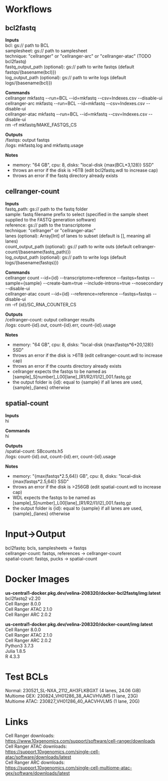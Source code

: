 Workflows
=========

bcl2fastq
---------

**Inputs**  
bcl: gs:// path to BCL  
samplesheet: gs:// path to samplesheet  
technique: "cellranger" or "cellranger-arc" or "cellranger-atac" (TODO bcl2fastq)  
fastq_output_path (optional): gs:// path to write fastqs (default fastqs/{basename(bcl)})  
log_output_path (optional): gs:// path to write logs (default logs/{basename(bcl)})

**Commands**  
cellranger mkfastq --run=BCL --id=mkfastq --csv=Indexes.csv --disable-ui  
cellranger-arc mkfastq --run=BCL --id=mkfastq --csv=Indexes.csv --disable-ui  
cellranger-atac mkfastq --run=BCL --id=mkfastq --csv=Indexes.csv --disable-ui  
rm -rf mkfastq/MAKE_FASTQS_CS  

**Outputs**  
/fastqs: output fastqs  
/logs: mkfastq.log and mkfastq.usage

**Notes**
* memory: "64 GB", cpu: 8, disks: "local-disk {max(BCL*3,128)} SSD"  
* throws an error if the disk is >6TB (edit bcl2fastq.wdl to increase cap)  
* throws an error if the fastq directory already exists

cellranger-count
----------------

**Inputs**  
fastq_path: gs:// path to the fastq folder  
sample: fastq filename prefix to select (specified in the sample sheet supplied to the FASTQ generation software)  
reference: gs:// path to the transcriptome  
technique: "cellranger" or "cellranger-atac"  
lanes (optional): Array[Int] of lanes to subset (default is [], meaning all lanes)  
count_output_path (optional): gs:// path to write outs (default cellranger-count/{basename(fastq_path)})  
log_output_path (optional): gs:// path to write logs (default logs/{basename(fastqs)})

**Commands**  
cellranger count --id={id} --transcriptome=reference --fastqs=fastqs --sample={sample} --create-bam=true --include-introns=true --nosecondary --disable-ui  
cellranger-atac count --id={id} --reference=reference --fastqs=fastqs --disable-ui  
rm -rf {id}/SC_RNA_COUNTER_CS

**Outputs**  
/cellranger-count: output cellranger results  
/logs: count-{id}.out, count-{id}.err, count-{id}.usage  

**Notes**
* memory: "64 GB", cpu: 8, disks: "local-disk {max(fastqs*6+20,128)} SSD"  
* throws an error if the disk is >6TB (edit cellranger-count.wdl to increase cap)
* throws an error if the counts directory already exists
* cellranger expects the fastqs to be named as [sample]\_S[number]\_L00[lane]\_[R1/R2/I1/I2]\_001.fastq.gz
* the output folder is {id}: equal to {sample} if all lanes are used, {sample}_{lanes} otherwise

spatial-count
----------------

**Inputs**  
hi

**Commands**  
hi

**Outputs**  
/spatial-count: SBcounts.h5  
/logs: count-{id}.out, count-{id}.err, count-{id}.usage  

**Notes**
* memory: "{max(fastqs\*2.5,64)} GB", cpu: 8, disks: "local-disk {max(fastqs\*2.5,64)} SSD"  
* throws an error if the disk is >256GB (edit spatial-count.wdl to increase cap)
* WDL expects the fastqs to be named as [sample]\_S[number]\_L00[lane]\_[R1/R2/I1/I2]\_001.fastq.gz
* the output folder is {id}: equal to {sample} if all lanes are used, {sample}_{lanes} otherwise

Input→Output
====================
bcl2fastq: bcls, samplesheets → fastqs  
cellranger-count: fastqs, references → cellranger-count  
spatial-count: fastqs, pucks → spatial-count  

Docker Images
=============
**us-central1-docker.pkg.dev/velina-208320/docker-bcl2fastq/img:latest**  
bcl2fastq2 v2.20  
Cell Ranger 8.0.0  
Cell Ranger ATAC 2.1.0  
Cell Ranger ARC 2.0.2  

**us-central1-docker.pkg.dev/velina-208320/docker-count/img:latest**  
Cell Ranger 8.0.0  
Cell Ranger ATAC 2.1.0  
Cell Ranger ARC 2.0.2  
Python3 3.7.3  
Julia 1.8.5  
R 4.3.3

# Test BCLs
Normal: 230521_SL-NXA_2112_AH3FLKBGXT (4 lanes, 24.06 GiB)  
Multiome GEX: 230824_VH01286_38_AACVHVJM5 (1 lane, 23G)  
Multiome ATAC: 230827_VH01286_40_AACVHVLM5 (1 lane, 20G)  

Links
=====
Cell Ranger downloads:  
https://www.10xgenomics.com/support/software/cell-ranger/downloads  
Cell Ranger ATAC downloads:  
https://support.10xgenomics.com/single-cell-atac/software/downloads/latest  
Cell Ranger ARC downloads:  
https://support.10xgenomics.com/single-cell-multiome-atac-gex/software/downloads/latest  
